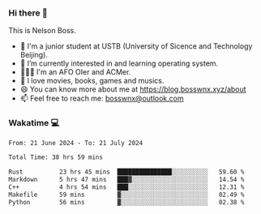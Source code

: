 ### Hi there 👋

<!--
**bosswnx/bosswnx** is a ✨ _special_ ✨ repository because its `README.md` (this file) appears on your GitHub profile.

Here are some ideas to get you started:

- 🔭 I’m currently working on ...
- 🌱 I’m currently learning ...
- 👯 I’m looking to collaborate on ...
- 🤔 I’m looking for help with ...
- 💬 Ask me about ...
- 📫 How to reach me: ...
- 😄 Pronouns: ...
- ⚡ Fun fact: ...
-->

This is Nelson Boss.

- 🏫 I'm a junior student at USTB (University of Sicence and Technology Beijing).
- 🌱 I’m currently interested in and learning operating system.
- 🧑🏻‍💻 I'm an AFO OIer and ACMer.
- 🥰 I love movies, books, games and musics.
- 😄 You can know more about me at https://blog.bosswnx.xyz/about
- 📫 Feel free to reach me: bosswnx@outlook.com

### Wakatime 💻

<!--START_SECTION:waka-->

```txt
From: 21 June 2024 - To: 21 July 2024

Total Time: 38 hrs 59 mins

Rust          23 hrs 45 mins  ███████████████░░░░░░░░░░   59.60 %
Markdown      5 hrs 47 mins   ███▓░░░░░░░░░░░░░░░░░░░░░   14.54 %
C++           4 hrs 54 mins   ███░░░░░░░░░░░░░░░░░░░░░░   12.31 %
Makefile      59 mins         ▓░░░░░░░░░░░░░░░░░░░░░░░░   02.49 %
Python        56 mins         ▓░░░░░░░░░░░░░░░░░░░░░░░░   02.38 %
```

<!--END_SECTION:waka-->
